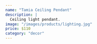 ```yaml
---
name: "Tamia Ceiling Pendant"
description: |
  Ceiling light pendant.
image: "/images/products/lighting.jpg"
price: $110
category: "decor"
---
```

